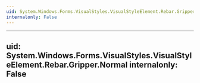 ```yaml
---
uid: System.Windows.Forms.VisualStyles.VisualStyleElement.Rebar.Gripper
internalonly: False
---
```


---
uid: System.Windows.Forms.VisualStyles.VisualStyleElement.Rebar.Gripper.Normal
internalonly: False
---
